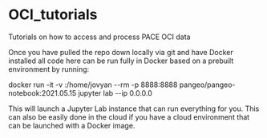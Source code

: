 # OCI_tutorials
Tutorials on how to access and process PACE OCI data

Once you have pulled the repo down locally via git and have Docker installed all code here can be run fully in Docker based on a prebuilt environment by running:

docker run -it -v <location of code>:/home/jovyan --rm -p 8888:8888 pangeo/pangeo-notebook:2021.05.15 jupyter lab --ip 0.0.0.0

This will launch a Jupyter Lab instance that can run everything for you. This can also be easily done in the cloud if you have a cloud environment that can be launched with a Docker image.
